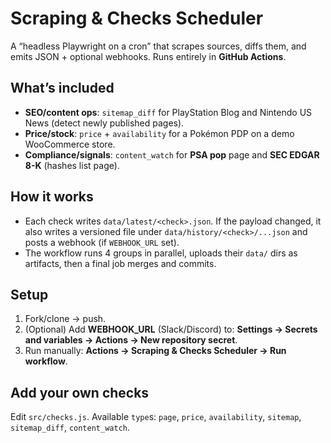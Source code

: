 # Scraping & Checks Scheduler

A “headless Playwright on a cron” that scrapes sources, diffs them, and emits JSON + optional webhooks. Runs entirely in **GitHub Actions**.

## What’s included

- **SEO/content ops**: `sitemap_diff` for PlayStation Blog and Nintendo US News (detect newly published pages).  
- **Price/stock**: `price` + `availability` for a Pokémon PDP on a demo WooCommerce store.  
- **Compliance/signals**: `content_watch` for **PSA pop** page and **SEC EDGAR 8-K** (hashes list page).

## How it works

- Each check writes `data/latest/<check>.json`. If the payload changed, it also writes a versioned file under `data/history/<check>/...json` and posts a webhook (if `WEBHOOK_URL` set).
- The workflow runs 4 groups in parallel, uploads their `data/` dirs as artifacts, then a final job merges and commits.

## Setup

1) Fork/clone → push.  
2) (Optional) Add **WEBHOOK_URL** (Slack/Discord) to: **Settings → Secrets and variables → Actions → New repository secret**.  
3) Run manually: **Actions → Scraping & Checks Scheduler → Run workflow**.

## Add your own checks

Edit `src/checks.js`. Available `type`s: `page`, `price`, `availability`, `sitemap`, `sitemap_diff`, `content_watch`.

